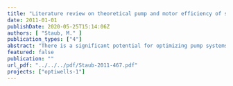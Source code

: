 ```yaml
---
title: "Literature review on theoretical pump and motor efficiency of submersible pump systems"
date: 2011-01-01
publishDate: 2020-05-25T15:14:06Z
authors: [ "Staub, M." ]
publication_types: ["4"]
abstract: "There is a significant potential for optimizing pump systems currently in use in groundwater wells. This potential lies in:  (i) the improvement in pump technology, which can yield up to ~5% more efficiency, (ii) the improvement in motor technology, which can yield up to ~3% more efficiency, with further improvements if innovations from aboveground motors are adapted, (iii)  the improvement in performance adaptability, which can be very efficient in some cases (~10-50%), but also counterproductive if not adapted to current situation (0% or even efficiency loss), and sometimes not very flexible (impeller trimming); (iv) the improvement of the system maintenance and management which may yield up to ~20% more efficiency, and which, in general, has a shorter payback time than performance adaptability options.The improvement of equipments may induce only moderate additional costs if it is done at the time of scheduled new investments, after amortization of the equipment formerly in use. Unfortunately, these expected savings are influenced by uncertainties, which can be of the same order of magnitude as the savings themselves. For instance, the determination of the optimal operation point of a pump bears uncertainties between 1% and 4% and grows with pump rotation speed (Gülich 2010). Other considerable saving potentials lie within cleaning, maintenance and smart wellfield operation with short to moderate payback times (Table 6). These potentials are however very site-specific, and difficult to estimate on a general basis. Best practices for a “smart” pumping shall include choosing equipment that fits the actual requirements of the system, operating the pumps nearest of their Best Efficiency Point, and operating the motors in an energy-efficient load range. The most obvious energy savings are those associated with improvements in the efficiency of the motor and of the pump (Shiels 1998). Such gains are often worth the added capital expenditure – although often having moderate to long payback times. However, as underlined by (Kaya, Yagmur et al. 2008), that pumps have high efficiency alone is not enough for a pump system to work in maximum efficiency. An improvement of pump technology will yield, even optimistically seen, an efficiency improvement of up to 10%, which is the potential “theoretical limit” (EC 2003). For further improvements, it is necessary to consider solutions that go beyond the pump system, since maximizing efficiency depends not only on a good pump design, but also on a good system design. Even the most efficient pump in a system that has been wrongly designed is going to be inefficient. Moreover, an efficient pump in an inefficient well is pointless. Hence, a global approach of the groundwater abstraction system is required. The optimization potentials highly depend on the site characteristics themselves, on the local demand (what distribution of the demand? what load profile?), and on the operation and maintenance history (e.g., what is the cleaning frequency of the pipes, if any?). Finally, one should not forget the primary objective of water abstraction, which is satisfying a given water demand, thus, the safety of drinking water production prevails over energy efficiency."
featured: false
publication: ""
url_pdf: "../../../pdf/Staub-2011-467.pdf"
projects: ["optiwells-1"]
---
```


